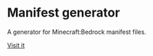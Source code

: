 # Manifest generator
A generator for Minecraft:Bedrock manifest files.

[Visit it](https://www.hatchibombotar.com/manifest-generator/)